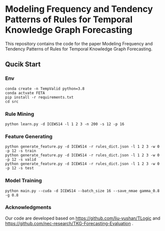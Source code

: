 # Modeling Frequency and Tendency Patterns of Rules for Temporal Knowledge Graph Forecasting

This repository contains the code for the paper Modeling Frequency and Tendency Patterns of Rules for Temporal Knowledge Graph Forecasting.

## Qucik Start
### Env
```
conda create -n TempValid python=3.8
conda actvate FETA
pip install -r requirements.txt
cd src
```

### Rule Mining
```
python learn.py -d ICEWS14 -l 1 2 3 -n 200 -s 12 -p 16
```
### Feature Generating
```
python generate_feature.py -d ICEWS14 -r rules_dict.json -l 1 2 3 -w 0 -p 12 -s train
python generate_feature.py -d ICEWS14 -r rules_dict.json -l 1 2 3 -w 0 -p 12 -s valid
python generate_feature.py -d ICEWS14 -r rules_dict.json -l 1 2 3 -w 0 -p 12 -s test
```

### Model Training
```
python main.py --cuda -d ICEWS14 --batch_size 16 --save_nmae gamma_0.8 -g 0.8
```

### Acknowledgments
Our code are developed based on https://github.com/liu-yushan/TLogic and https://github.com/nec-research/TKG-Forecasting-Evaluation .
